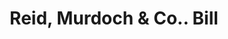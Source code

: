 ---
doi: 10.7916/D8NK4S0T
date_other: '1934'
date_other_textual: '1934'
form: printed ephemera
genre:
- Invoices
name:
- Reid, Murdoch & Co.
object_in_context_url: https://biggert.cul.columbia.edu/items/view/ave_biggert_00239
subject_hierarchical_geographic:
- Chicago, Illinois, United States
subject_name:
- Reid, Murdoch & Co.
title: Reid, Murdoch & Co.. Bill
sort_title: Reid, Murdoch & Co.. Bill
call_number: ave_biggert_00239
coordinates:
- 41.83694444444445,-87.68472222222222
pid: ave_biggert_00239
identifiers: ave_biggert_00239
thumbnail: https://derivativo-1.library.columbia.edu/iiif/2/ldpd:345161/full/!256,256/0/native.jpg
permalink: "/items/ave_biggert_00239/"
layout: iiif-image-page
---
